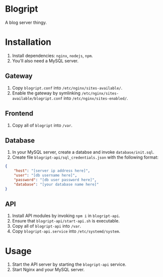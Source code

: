 # Blogript

A blog server thingy.

# Installation

1.	Install dependencies: `nginx`, `nodejs`, `npm`.
2. You'll also need a MySQL server.

## Gateway

1.	Copy `blogript.conf` into `/etc/nginx/sites-available/`.
2.	Enable the gateway by symlinking `/etc/nginx/sites-available/blogript.conf` into `/etc/nginx/sites-enabled/`.

## Frontend

1.	Copy all of `blogript` into `/var`.

## Database

1. In your MySQL server, create a databse and invoke `database/init.sql`.
2. Create file `blogript-api/sql_credentials.json` with the following format:

```json
{
	"host": "[server ip address here]",
	"user": "[db username here]",
	"password": "[db user password here]",
	"database": "[your database name here]"
}
```

## API

1.	Install API modules by invoking `npm i` in `blogript-api`.
2.	Ensure that `blogript-api/start-api.sh` is executable.
3.	Copy all of `blogript-api` into `/var`.
4.	Copy `blogript-api.service` into `/etc/systemd/system`.

# Usage

1.	Start the API server by starting the `blogript-api` service.
2.	Start Nginx and your MySQL server.